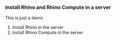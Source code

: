 ### Install Rhino and Rhino Compute in a server

This is just a demo

1. Install Rhino in the server
2. Install Rhino Compute in the server
